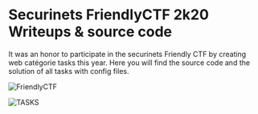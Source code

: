 # Securinets FriendlyCTF 2k20 Writeups & source code
It was an honor to participate in the securinets Friendly CTF by creating web catégorie tasks this year.
Here you will find the source code and the solution of all tasks with config files.


![FriendlyCTF](https://user-images.githubusercontent.com/61760291/100887709-9052c300-34b5-11eb-97c2-bd3a5357fee0.jpg)

![TASKS](https://user-images.githubusercontent.com/61760291/100891643-c72ad800-34b9-11eb-9304-505b2b5c0315.png)


